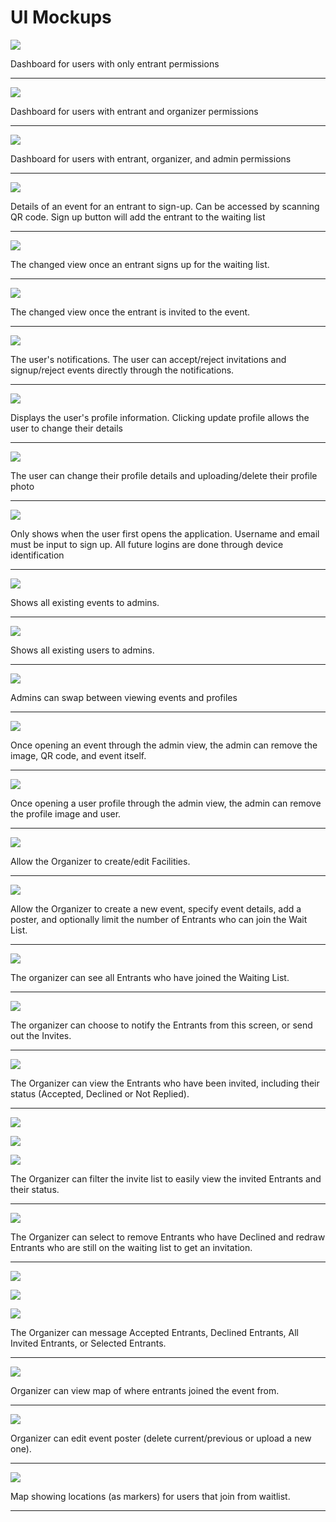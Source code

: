 # UI Mockups

![](ui-mockups/EntrantDashboard.png?raw=true)

Dashboard for users with only entrant permissions

-----------------------------------------------------------------------------------------

![](ui-mockups/OrganizerDashboard.png?raw=true)

Dashboard for users with entrant and organizer permissions

-----------------------------------------------------------------------------------------

![](ui-mockups/AdminDashboard.png?raw=true)

Dashboard for users with entrant, organizer, and admin permissions

-----------------------------------------------------------------------------------------

![](ui-mockups/EventDetails.png?raw=true)

Details of an event for an entrant to sign-up. Can be accessed by scanning QR code.
Sign up button will add the entrant to the waiting list

-----------------------------------------------------------------------------------------
![](ui-mockups/LeaveEventDetails.png?raw=true)

The changed view once an entrant signs up for the waiting list.

-----------------------------------------------------------------------------------------

![](ui-mockups/AcceptDeclineEventDetails.png?raw=true)

The changed view once the entrant is invited to the event.

-----------------------------------------------------------------------------------------

![](ui-mockups/NotificationPulldown.png?raw=true)

The user's notifications. The user can accept/reject invitations and signup/reject events directly through the notifications.

-----------------------------------------------------------------------------------------

![](ui-mockups/ProfileDetails.png?raw=true)

Displays the user's profile information. Clicking update profile allows the user to change their details

-----------------------------------------------------------------------------------------

![](ui-mockups/UpdateProfile.png?raw=true)

The user can change their profile details and uploading/delete their profile photo

-----------------------------------------------------------------------------------------

![](ui-mockups/Signup.png?raw=true)

Only shows when the user first opens the application. Username and email must be input to sign up. All future logins are done through device identification

-----------------------------------------------------------------------------------------

![](ui-mockups/AdminViewEvents.png?raw=true)

Shows all existing events to admins. 

-----------------------------------------------------------------------------------------

![](ui-mockups/AdminBrowseProfiles.png?raw=true)

Shows all existing users to admins. 

-----------------------------------------------------------------------------------------

![](ui-mockups/AdminBrowseEventsandProfiles.png?raw=true)

Admins can swap between viewing events and profiles

-----------------------------------------------------------------------------------------

![](ui-mockups/AdminRemoveEventsImages.png?raw=true)

Once opening an event through the admin view, the admin can remove the image, QR code, and event itself.

-----------------------------------------------------------------------------------------

![](ui-mockups/AdminRemoveProfileImages.png?raw=true)

Once opening a user profile through the admin view, the admin can remove the profile image and user.

-----------------------------------------------------------------------------------------

![](ui-mockups/OrganizerFacility.png?raw=true)

Allow the Organizer to create/edit Facilities.

-----------------------------------------------------------------------------------------

![](ui-mockups/OrganizerNewEvent.png?raw=true)

Allow the Organizer to create a new event, specify event details, add a poster, and optionally limit the number of Entrants who can join the Wait List.

-----------------------------------------------------------------------------------------

![](ui-mockups/OrganizerWaitlist.png?raw=true)

The organizer can see all Entrants who have joined the Waiting List.

-----------------------------------------------------------------------------------------

![](ui-mockups/OrganizerWaitlistOptions.png?raw=true)

The organizer can choose to notify the Entrants from this screen, or send out the Invites.

-----------------------------------------------------------------------------------------

![](ui-mockups/OrganizerInviteList.png?raw=true)

The Organizer can view the Entrants who have been invited, including their status (Accepted, Declined or Not Replied).

-----------------------------------------------------------------------------------------

![](ui-mockups/OrganizerAcceptedList.png?raw=true)

![](ui-mockups/OrganizerInviteListFilteredDeclined.png?raw=true)

![](ui-mockups/OrganizerInviteListFilteredNotReplied.png?raw=true)

The Organizer can filter the invite list to easily view the invited Entrants and their status.

-----------------------------------------------------------------------------------------

![](ui-mockups/OrganizerInviteListRedraw.png?raw=true)

The Organizer can select to remove Entrants who have Declined and redraw Entrants who are still on the waiting list to get an invitation.

-----------------------------------------------------------------------------------------

![](ui-mockups/OrganizerInviteListNotifyOptions.png?raw=true)

![](ui-mockups/OrganizerInviteListNotifySelectedEntrant.png?raw=true)

![](ui-mockups/OrganizerSendNotification.png?raw=true)

The Organizer can message Accepted Entrants, Declined Entrants, All Invited Entrants, or Selected Entrants.

-----------------------------------------------------------------------------------------

![](ui-mockups/Map.png?raw=true)

Organizer can view map of where entrants joined the event from.

-----------------------------------------------------------------------------------------

![](ui-mockups/EditEventPoster.png?raw=true)

Organizer can edit event poster (delete current/previous or upload a new one).

-----------------------------------------------------------------------------------------

![](ui-mockups/map.png?raw=true)

Map showing locations (as markers) for users that join from waitlist.

-----------------------------------------------------------------------------------------
